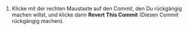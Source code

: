 1. Klicke mit der rechten Maustaste auf den Commit, den Du rückgängig machen willst, und klicke dann **Revert This Commit** (Diesen Commit rückgängig machen).
